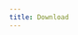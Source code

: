```yaml
---
title: Download
---
```


<script setup>
import Page from '../../en/about/impact.md'
</script>

<Page />
